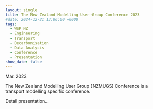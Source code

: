 ```yaml
---
layout: single
title: The New Zealand Modelling User Group Conference 2023
#date: 2024-12-21 13:06:00 +0000
tags:
  - WSP NZ
  - Engineering
  - Transport
  - Decarbonisation
  - Data Analysis
  - Conference
  - Presentation
show_date: false
---
```

Mar. 2023

The New Zealand Modelling User Group (NZMUGS) Conference is a transport modelling specific conference.

Detail presentation...